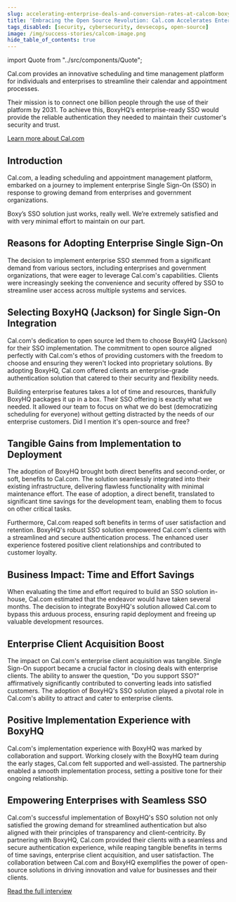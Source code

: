```yaml
---
slug: accelerating-enterprise-deals-and-conversion-rates-at-calcom-boxyhqs-sso-solution
title: 'Embracing the Open Source Revolution: Cal.com Accelerates Enterprise Deals with BoxyHQ'
tags_disabled: [security, cybersecurity, devsecops, open-source]
image: /img/success-stories/calcom-image.png
hide_table_of_contents: true
---
```


import Quote from "../src/components/Quote";

Cal.com provides an innovative scheduling and time management platform for individuals and enterprises to streamline their calendar and appointment processes.

Their mission is to connect one billion people through the use of their platform by 2031. To achieve this, BoxyHQ’s enterprise-ready SSO would provide the reliable authentication they needed to maintain their customer's security and trust.

<div style={{ textAlign: "center" }}>
  <a href="https://cal.com" target="_blank" className="button button-primary">Learn more about Cal.com</a>
</div>

## Introduction

Cal.com, a leading scheduling and appointment management platform, embarked on a journey to implement enterprise Single Sign-On (SSO) in response to growing demand from enterprises and government organizations.

<Quote author="Bailey Pumfleet" title="Co-Founder, Cal.com" avatar="/img/success-stories/bailey-calcom-headshot.jpeg">
  Boxy’s SSO solution just works, really well. We’re extremely satisfied and with very minimal effort to maintain on our part.
</Quote>

## Reasons for Adopting Enterprise Single Sign-On

The decision to implement enterprise SSO stemmed from a significant demand from various sectors, including enterprises and government organizations, that were eager to leverage Cal.com's capabilities. Clients were increasingly seeking the convenience and security offered by SSO to streamline user access across multiple systems and services.

## Selecting BoxyHQ (Jackson) for Single Sign-On Integration

Cal.com's dedication to open source led them to choose BoxyHQ (Jackson) for their SSO implementation. The commitment to open source aligned perfectly with Cal.com's ethos of providing customers with the freedom to choose and ensuring they weren't locked into proprietary solutions. By adopting BoxyHQ, Cal.com offered clients an enterprise-grade authentication solution that catered to their security and flexibility needs.

<Quote author="Peer Richelsen" title="Co-Founder, Cal.com" avatar="/img/success-stories/peer-calcom-headshot.jpeg">
  Building enterprise features takes a lot of time and resources, thankfully BoxyHQ packages it up in a box. Their SSO offering is exactly what we needed. It allowed our team to focus on what we do best (democratizing scheduling for everyone) without getting distracted by the needs of our enterprise customers. Did I mention it's open-source and free?
</Quote>

## Tangible Gains from Implementation to Deployment

The adoption of BoxyHQ brought both direct benefits and second-order, or soft, benefits to Cal.com. The solution seamlessly integrated into their existing infrastructure, delivering flawless functionality with minimal maintenance effort. The ease of adoption, a direct benefit, translated to significant time savings for the development team, enabling them to focus on other critical tasks.

Furthermore, Cal.com reaped soft benefits in terms of user satisfaction and retention. BoxyHQ's robust SSO solution empowered Cal.com's clients with a streamlined and secure authentication process. The enhanced user experience fostered positive client relationships and contributed to customer loyalty.

## Business Impact: Time and Effort Savings

When evaluating the time and effort required to build an SSO solution in-house, Cal.com estimated that the endeavor would have taken several months. The decision to integrate BoxyHQ's solution allowed Cal.com to bypass this arduous process, ensuring rapid deployment and freeing up valuable development resources.

## Enterprise Client Acquisition Boost

The impact on Cal.com's enterprise client acquisition was tangible. Single Sign-On support became a crucial factor in closing deals with enterprise clients. The ability to answer the question, "Do you support SSO?" affirmatively significantly contributed to converting leads into satisfied customers. The adoption of BoxyHQ's SSO solution played a pivotal role in Cal.com's ability to attract and cater to enterprise clients.

## Positive Implementation Experience with BoxyHQ

Cal.com's implementation experience with BoxyHQ was marked by collaboration and support. Working closely with the BoxyHQ team during the early stages, Cal.com felt supported and well-assisted. The partnership enabled a smooth implementation process, setting a positive tone for their ongoing relationship.

## Empowering Enterprises with Seamless SSO

Cal.com's successful implementation of BoxyHQ's SSO solution not only satisfied the growing demand for streamlined authentication but also aligned with their principles of transparency and client-centricity. By partnering with BoxyHQ, Cal.com provided their clients with a seamless and secure authentication experience, while reaping tangible benefits in terms of time savings, enterprise client acquisition, and user satisfaction. The collaboration between Cal.com and BoxyHQ exemplifies the power of open-source solutions in driving innovation and value for businesses and their clients.

<div style={{ textAlign: "center" }}>
  <a href="/blog/interview-with-calcom-enhancing-enterprise-experience-with-boxyhq" className="button button-primary">Read the full interview</a>
</div>
